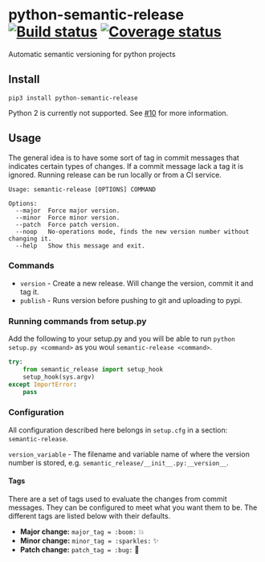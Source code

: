# python-semantic-release [![Build status](https://ci.frigg.io/relekang/python-semantic-release.svg)][last-build] [![Coverage status](https://ci.frigg.io/relekang/python-semantic-release/coverage.svg)][last-build]

Automatic semantic versioning for python projects

## Install
```
pip3 install python-semantic-release
```

Python 2 is currently not supported. See [#10] for more information.

## Usage
The general idea is to have some sort of tag in commit messages that indicates certain types of changes.
If a commit message lack a tag it is ignored. Running release can be run locally or from a CI service.

```
Usage: semantic-release [OPTIONS] COMMAND

Options:
  --major  Force major version.
  --minor  Force minor version.
  --patch  Force patch version.
  --noop   No-operations mode, finds the new version number without changing it.
  --help   Show this message and exit.
```

### Commands

* `version` - Create a new release. Will change the version, commit it and tag it.
* `publish` - Runs version before pushing to git and uploading to pypi.

### Running commands from setup.py
Add the following to your setup.py and you will be able to run `python setup.py <command>`
as you woul `semantic-release <command>`.

```python
try:
    from semantic_release import setup_hook
    setup_hook(sys.argv)
except ImportError:
    pass
```

### Configuration
All configuration described here belongs in `setup.cfg` in a section: `semantic-release`.

`version_variable` - The filename and variable name of where the version number is stored, e.g.
                     `semantic_release/__init__.py:__version__`.

#### Tags
There are a set of tags used to evaluate the changes from commit messages. They can be configured
to meet what you want them to be. The different tags are listed below with their defaults.

* **Major change:** `major_tag = :boom:` :boom:
* **Minor change:** `minor_tag = :sparkles:` :sparkles:
* **Patch change:** `patch_tag = :bug:` :bug:

[last-build]: https://ci.frigg.io/relekang/python-semantic-release/last/
[#10]: https://github.com/relekang/python-semantic-release/issues/10
